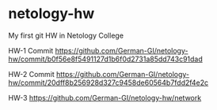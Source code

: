 # netology-hw
My first git HW in Netology College

HW-1 
Commit https://github.com/German-GI/netology-hw/commit/b0f56e8f5491127d1b6f0d2731a85dd743c91dad

HW-2
Commit https://github.com/German-GI/netology-hw/commit/20dff8b256928d327c9458de60564b7fdd2f4e2c

HW-3 
https://github.com/German-GI/netology-hw/network
